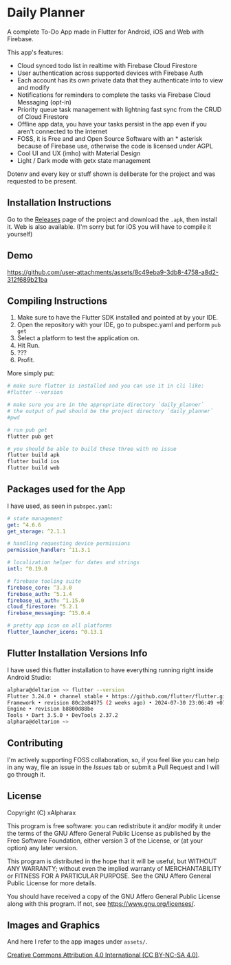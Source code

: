 # Daily Planner

A complete To-Do App made in Flutter for Android, iOS and Web with Firebase.

This app's features:
- Cloud synced todo list in realtime with Firebase Cloud Firestore
- User authentication across supported devices with Firebase Auth
- Each account has its own private data that they authenticate into to view and modify
- Notifications for reminders to complete the tasks via Firebase Cloud Messaging (opt-in)
- Priority queue task management with lightning fast sync from the CRUD of Cloud Firestore
- Offline app data, you have your tasks persist in the app even if you aren't connected to the internet
- FOSS, it is Free and and Open Source Software with an * asterisk because of Firebase use, otherwise the code is licensed under AGPL
- Cool UI and UX (imho) with Material Design
- Light / Dark mode with getx state management

Dotenv and every key or stuff shown is deliberate for the project and was requested to be present.

## Installation Instructions

Go to the [Releases](https://github.com/xAlpharax/daily_planner/releases) page of the project and download the `.apk`, then install it. Web is also available. (I'm sorry but for iOS you will have to compile it yourself)

## Demo

https://github.com/user-attachments/assets/8c49eba9-3db8-4758-a8d2-312f689b21ba

## Compiling Instructions

1. Make sure to have the Flutter SDK installed and pointed at by your IDE.
2. Open the repository with your IDE, go to pubspec.yaml and perform `pub get`
3. Select a platform to test the application on.
4. Hit Run.
5. ???
6. Profit.

More simply put:

```bash
# make sure flutter is installed and you can use it in cli like:
#flutter --version

# make sure you are in the appropriate directory `daily_planner`
# the output of pwd should be the project directory `daily_planner`
#pwd

# run pub get
flutter pub get

# you should be able to build these three with no issue
flutter build apk
flutter build ios
flutter build web
```

## Packages used for the App

I have used, as seen in `pubspec.yaml`:

```yaml
# state management
get: ^4.6.6
get_storage: ^2.1.1

# handling requesting device permissions
permission_handler: ^11.3.1

# localization helper for dates and strings
intl: ^0.19.0

# firebase tooling suite
firebase_core: ^3.3.0
firebase_auth: ^5.1.4
firebase_ui_auth: ^1.15.0
cloud_firestore: ^5.2.1
firebase_messaging: ^15.0.4

# pretty app icon on all platforms
flutter_launcher_icons: ^0.13.1
```

## Flutter Installation Versions Info

I have used this flutter installation to have everything running right inside Android Studio:

```bash
alphara@deltarion ~> flutter --version
Flutter 3.24.0 • channel stable • https://github.com/flutter/flutter.git
Framework • revision 80c2e84975 (2 weeks ago) • 2024-07-30 23:06:49 +0700
Engine • revision b8800d88be
Tools • Dart 3.5.0 • DevTools 2.37.2
alphara@deltarion ~>
```

## Contributing

I'm actively supporting FOSS collaboration, so, if you feel like you can help in any way, file an issue in the *Issues* tab or submit a Pull Request and I will go through it.

## License

Copyright (C) xAlpharax

This program is free software: you can redistribute it and/or modify it under the terms of the GNU Affero General Public License as published by the Free Software Foundation, either version 3 of the License, or (at your option) any later version.

This program is distributed in the hope that it will be useful, but WITHOUT ANY WARRANTY; without even the implied warranty of MERCHANTABILITY or FITNESS FOR A PARTICULAR PURPOSE. See the GNU Affero General Public License for more details.

You should have received a copy of the GNU Affero General Public License along with this program. If not, see https://www.gnu.org/licenses/.

## Images and Graphics

And here I refer to the app images under `assets/`.

[Creative Commons Attribution 4.0 International (CC BY-NC-SA 4.0)](https://creativecommons.org/licenses/by-nc-sa/4.0/).
